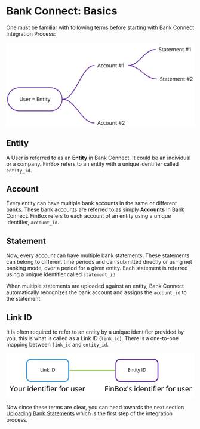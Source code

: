 # Bank Connect: Basics
One must be familiar with following terms before starting with Bank Connect Integration Process:

<img src="/basic_terms.jpg" alt="Basic Terms" />

## Entity
A User is referred to as an **Entity** in Bank Connect. It could be an individual or a company. FinBox refers to an entity with a unique identifier called `entity_id`.

## Account
Every entity can have multiple bank accounts in the same or different banks. These bank accounts are referred to as simply **Accounts** in Bank Connect. FinBox refers to each account of an entity using a unique identifier, `account_id`.

## Statement
Now, every account can have multiple bank statements. These statements can belong to different time periods and can submitted directly or using net banking mode, over a period for a given entity. Each statement is referred using a unique identifier called `statement_id`.

When multiple statements are uploaded against an entity, Bank Connect automatically recognizes the bank account and assigns the `account_id` to the statement.

## Link ID
It is often required to refer to an entity by a unique identifier provided by you, this is what is called as a Link ID (`link_id`). There is a one-to-one mapping between `link_id` and `entity_id`.

<img src="/link_id.jpg" alt="Link ID" />

Now since these terms are clear, you can head towards the next section [Uploading Bank Statements](/bank-connect/upload-overview.html) which is the first step of the integration process.
